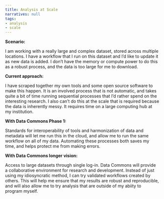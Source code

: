 ```yaml
---
title: Analysis at Scale
narratives: null
tags:
- analysis
- scale
---
```

**Scenario:**

I am working with a really large and complex dataset, stored across
multiple locations.  I have a workflow that I run on this dataset and
I’d like to update it as new data is added. I don’t have the memory or
compute power to do this as a robust process, and the data is too
large for me to download.

**Current approach:**

I have scraped together my own tools and some open source software to
make this happen. It is an involved process that is not automatic, and
takes quite a bit of time running sequential processes that I’d rather
spend on the interesting research. I also can’t do this at the scale
that is required because the data is inherently messy. It requires time
on a large computing hub at my institution.

**With Data Commons Phase 1:**

Standards for interoperability of tools and harmonization of data and
metadata will let me run this in the cloud, and allow me to run the
same workflow on all of my data. Automating these processes both saves
my time, and helps protect me from making errors.

**With Data Commons longer vision:**

Access to large datasets through single log-in. Data Commons will
provide a collaborative environment for research and development. Instead
of just using my idiosyncratic method, I can try validated workflows
created by others. This will help me ensure that my results are robust
and reproducible, and will also allow me to try analysis that are outside
of my abiity to program myself.